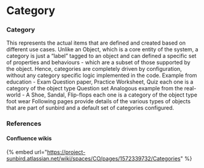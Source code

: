 # Category

### Category&#x20;

This represents the actual items that are defined and created based on different use cases. Unlike an Object, which is a core entity of the system, a category is just a “label” tagged to an object and can defined a specific set of properties and behaviours - which are a subset of those supported by the object. Hence, categories are completely driven by configuration, without any category specific logic implemented in the code. Example from education - Exam Question paper, Practice Worksheet, Quiz each one is a category of the object type Question set Analogous example from the real-world - A Shoe, Sandal, Flip-flops each one is a category of the object type foot wear Following pages provide details of the various types of objects that are part of sunbird and a default set of categories configured.

### References

#### Confluence wikis

{% embed url="https://project-sunbird.atlassian.net/wiki/spaces/CO/pages/1572339732/Categories" %}

